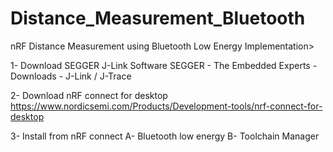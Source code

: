 # Distance_Measurement_Bluetooth
nRF Distance Measurement using Bluetooth Low Energy
Implementation>

1- Download SEGGER J-Link Software
SEGGER - The Embedded Experts - Downloads - J-Link / J-Trace

2- Download nRF connect for desktop  https://www.nordicsemi.com/Products/Development-tools/nrf-connect-for-desktop

3- Install from nRF connect
A- Bluetooth low energy
B- Toolchain Manager


